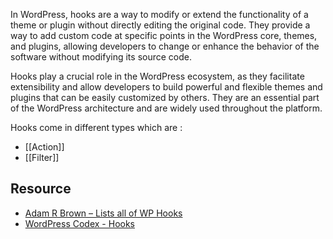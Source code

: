 In WordPress, hooks are a way to modify or extend the functionality of a theme or plugin without directly editing the original code. They provide a way to add custom code at specific points in the WordPress core, themes, and plugins, allowing developers to change or enhance the behavior of the software without modifying its source code.

Hooks play a crucial role in the WordPress ecosystem, as they facilitate extensibility and allow developers to build powerful and flexible themes and plugins that can be easily customized by others. They are an essential part of the WordPress architecture and are widely used throughout the platform.

Hooks come in different types which are :
- [[Action]]
- [[Filter]]

## Resource
- [Adam R Brown – Lists all of WP Hooks](https://adambrown.info/p/wp_hooks/hook)
- [WordPress Codex - Hooks](https://developer.wordpress.org/plugins/hooks/)
